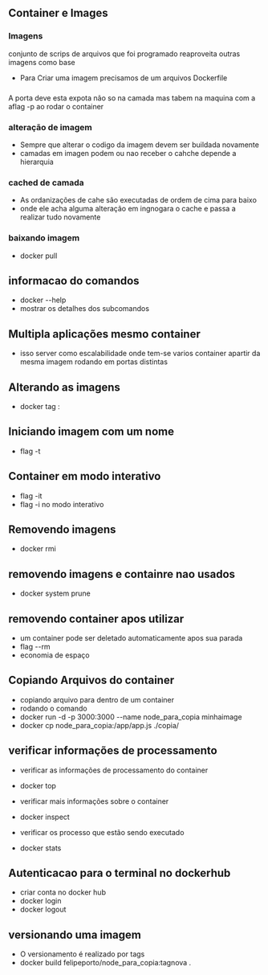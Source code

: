 ## Container e Images

### Imagens
conjunto de scrips de arquivos que foi programado
reaproveita outras imagens como base
 - Para Criar uma imagem precisamos de um arquivos Dockerfile
  
### 

A porta deve esta expota não so na camada mas tabem na maquina com a aflag -p ao rodar o container

### alteração de imagem

- Sempre que alterar o codigo da imagem devem ser buildada novamente
- camadas em imagen podem ou nao receber o cahche depende a hierarquia

### cached de camada

- As ordanizações de cahe são executadas de ordem de cima para baixo
- onde ele acha alguma alteração em ingnogara o cache e passa a realizar tudo novamente

### baixando imagem
 - docker pull <nome da imagem desejada>

## informacao do comandos

- docker <comando> --help
- mostrar os detalhes dos subcomandos

## Multipla aplicações mesmo container

 - isso server como escalabilidade onde tem-se varios container apartir da mesma imagem rodando em portas distintas


## Alterando as imagens

- docker tag <id>:<tag>

## Iniciando imagem com um nome

 - flag -t

## Container em modo interativo

 - flag -it
 - flag -i no modo interativo

## Removendo imagens
- docker rmi
  
## removendo imagens e containre nao usados

- docker system prune

## removendo container apos utilizar

 -  um container pode ser deletado automaticamente apos sua parada
 -  flag --rm
 -  economia de espaço 

## Copiando Arquivos do container

- copiando arquivo para dentro de um container
 - rodando o comando 
 - docker run -d -p 3000:3000 --name node_para_copia minhaimage
 - docker cp node_para_copia:/app/app.js ./copia/

## verificar informações de processamento

- verificar as informações de processamento do container
- docker top <nome do container>

- verificar mais informações sobre o container
- docker inspect <container>

- verificar os processo que estão sendo executado
- docker stats
  
## Autenticacao para o terminal no dockerhub

 - criar conta no docker hub
 - docker login
 - docker logout

## versionando uma imagem

 - O versionamento é realizado por tags
 - docker build felipeporto/node_para_copia:tagnova .

